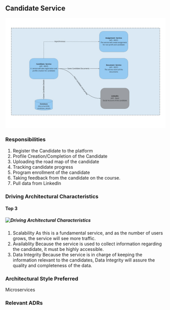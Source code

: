 ## Candidate Service

![Image](../diagrams/candidate-service.jpg)

### Responsibilities

1. Register the Candidate to the platform
2. Profile Creation/Completion of the Candidate
3. Uploading the road map of the candidate
4. Tracking candidate progress
5. Program enrollment of the candidate
6. Taking feedback from the candidate on the course.
7. Pull data from LinkedIn

### Driving Architectural Characteristics

#### Top 3

##### ![Driving Architectural Characteristics](<(../diagrams/candidate-service-architecture-worksheet.jpg)>)

1. Scalability
   As this is a fundamental service, and as the number of users grows, the service will see more traffic.
2. Availablity
   Because the service is used to collect information regarding the candidate, it must be highly accessible.
3. Data Integrity
   Because the service is in charge of keeping the information relevant to the candidates, Data Integrity will assure the quality and completeness of the data.

### Architectural Style Preferred

Microservices

### Relevant ADRs
